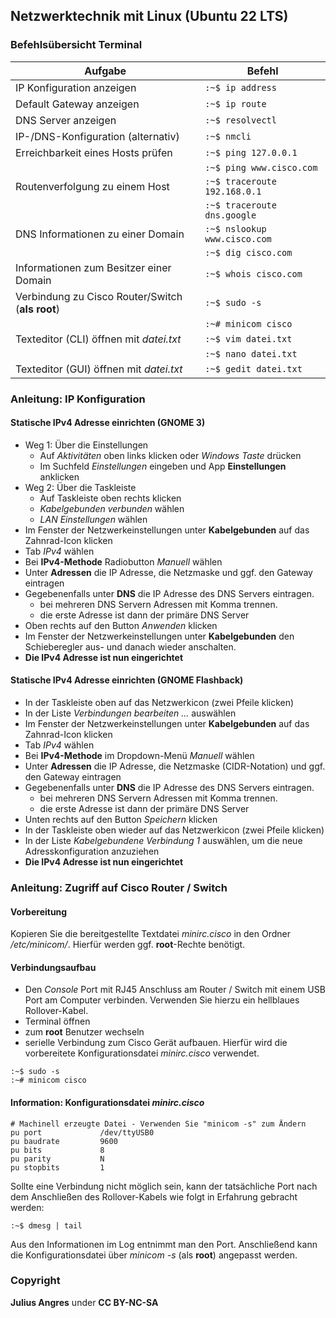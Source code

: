## Netzwerktechnik mit Linux (Ubuntu 22 LTS)
### Befehlsübersicht Terminal
|Aufgabe | Befehl |
|---|---|
|IP Konfiguration anzeigen| ```:~$ ip address```
|Default Gateway anzeigen| ```:~$ ip route```
|DNS Server anzeigen| ```:~$ resolvectl```
|IP-/DNS-Konfiguration (alternativ)| ```:~$ nmcli```
|Erreichbarkeit eines Hosts prüfen| ```:~$ ping 127.0.0.1```
||```:~$ ping www.cisco.com```
|Routenverfolgung zu einem Host| ```:~$ traceroute 192.168.0.1```
|| ```:~$ traceroute dns.google```
|DNS Informationen zu einer Domain| ```:~$ nslookup www.cisco.com```
||```:~$ dig cisco.com```
|Informationen zum Besitzer einer Domain| ```:~$ whois cisco.com```
|Verbindung zu Cisco Router/Switch (**als root**)| ```:~$ sudo -s``` 
|| ```:~# minicom cisco```
|Texteditor (CLI) öffnen mit _datei.txt_| ```:~$ vim datei.txt```
|| ```:~$ nano datei.txt```
|Texteditor (GUI) öffnen mit _datei.txt_| ```:~$ gedit datei.txt```

### Anleitung: IP Konfiguration
#### Statische IPv4 Adresse einrichten (GNOME 3)
* Weg 1: Über die Einstellungen
  * Auf _Aktivitäten_ oben links klicken oder _Windows Taste_ drücken
  * Im Suchfeld _Einstellungen_ eingeben und App **Einstellungen** anklicken
* Weg 2: Über die Taskleiste
  * Auf Taskleiste oben rechts klicken
  * _Kabelgebunden verbunden_ wählen
  * _LAN Einstellungen_ wählen
* Im Fenster der Netzwerkeinstellungen unter **Kabelgebunden** auf das Zahnrad-Icon klicken
* Tab _IPv4_ wählen
* Bei **IPv4-Methode** Radiobutton _Manuell_ wählen
* Unter **Adressen** die IP Adresse, die Netzmaske und ggf. den Gateway eintragen
* Gegebenenfalls unter **DNS** die IP Adresse des DNS Servers eintragen.
  * bei mehreren DNS Servern Adressen mit Komma trennen.
  * die erste Adresse ist dann der primäre DNS Server
* Oben rechts auf den Button _Anwenden_ klicken
* Im Fenster der Netzwerkeinstellungen unter **Kabelgebunden** den Schieberegler aus- und danach wieder anschalten.
* **Die IPv4 Adresse ist nun eingerichtet** 

#### Statische IPv4 Adresse einrichten (GNOME Flashback)
* In der Taskleiste oben auf das Netzwerkicon (zwei Pfeile klicken)
* In der Liste _Verbindungen bearbeiten ..._ auswählen
* Im Fenster der Netzwerkeinstellungen unter **Kabelgebunden** auf das Zahnrad-Icon klicken
* Tab _IPv4_ wählen
* Bei **IPv4-Methode** im Dropdown-Menü _Manuell_ wählen
* Unter **Adressen** die IP Adresse, die Netzmaske (CIDR-Notation) und ggf. den Gateway eintragen
* Gegebenenfalls unter **DNS** die IP Adresse des DNS Servers eintragen.
  * bei mehreren DNS Servern Adressen mit Komma trennen.
  * die erste Adresse ist dann der primäre DNS Server
* Unten rechts auf den Button _Speichern_ klicken
* In der Taskleiste oben wieder auf das Netzwerkicon (zwei Pfeile klicken)
* In der Liste _Kabelgebundene Verbindung 1_ auswählen, um die neue Adresskonfiguration anzuziehen
* **Die IPv4 Adresse ist nun eingerichtet**


### Anleitung: Zugriff auf Cisco Router / Switch
#### Vorbereitung
Kopieren Sie die bereitgestellte Textdatei _minirc.cisco_ in den Ordner _/etc/minicom/_. Hierfür werden ggf. **root**-Rechte benötigt.

#### Verbindungsaufbau
* Den _Console_ Port mit RJ45 Anschluss am Router / Switch mit einem USB Port am Computer verbinden. Verwenden Sie hierzu ein hellblaues Rollover-Kabel.
* Terminal öffnen
* zum **root** Benutzer wechseln
* serielle Verbindung zum Cisco Gerät aufbauen. Hierfür wird die vorbereitete Konfigurationsdatei _minirc.cisco_ verwendet.
```
:~$ sudo -s 
:~# minicom cisco
```

#### Information: Konfigurationsdatei _minirc.cisco_
```
# Machinell erzeugte Datei - Verwenden Sie "minicom -s" zum Ändern
pu port             /dev/ttyUSB0
pu baudrate         9600
pu bits             8
pu parity           N
pu stopbits         1
```
Sollte eine Verbindung nicht möglich sein, kann der tatsächliche Port nach dem Anschließen des Rollover-Kabels wie folgt in Erfahrung gebracht werden:
```
:~$ dmesg | tail
```
Aus den Informationen im Log entnimmt man den Port. Anschließend kann die Konfigurationsdatei über _minicom -s_ (als **root**) angepasst werden.



### Copyright 
**Julius Angres** under **CC BY-NC-SA**
